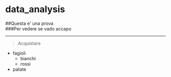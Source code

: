 # data_analysis
##Questa e' una prova  
###Per vedere se vado accapo 
***
>Acquistare  
* fagioli  
  + bianchi  
  + rossi
* patate  
